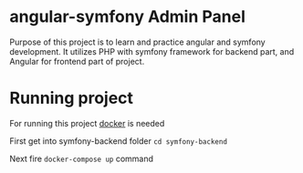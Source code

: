 # angular-symfony Admin Panel

Purpose of this project is to learn and practice angular and symfony development. It utilizes PHP with symfony framework for backend part, and Angular for frontend part of project.

# Running project

For running this project [docker](https://docs.docker.com/get-docker/) is needed

First get into symfony-backend folder ```cd symfony-backend```

Next fire ```docker-compose up``` command
